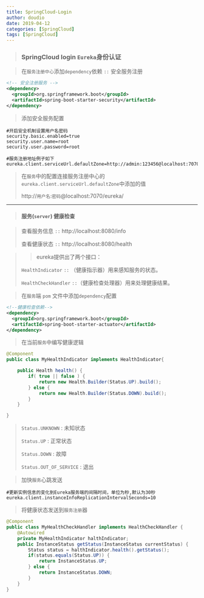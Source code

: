 ```yaml
---
title: SpringCloud-Login
author: doudio
date: 2019-04-12
categories: [SpringCloud]
tags: [SpringCloud]
---
```


> ### SpringCloud login `Eureka`身份认证

> 在`服务注册中心`添加`dependency`依赖 `::` 安全服务注册

```xml
<!-- 安全注册服务 -->
<dependency>
  <groupId>org.springframework.boot</groupId>
  <artifactId>spring-boot-starter-security</artifactId>
</dependency>
```

> 添加安全服务配置

```properties
#开启安全机制设置用户名密码
security.basic.enabled=true
security.user.name=root
security.user.password=root

#服务注册地址例子如下
eureka.client.serviceUrl.defaultZone=http://admin:123456@localhost:7070/eureka/
```

> 在`服务`中的配置连接服务注册中心的`eureka.client.serviceUrl.defaultZone`中添加的值
>
> http://`用户名`:`密码`@localhost:7070/eureka/

---

> #### 服务(`server`) 健康检查

> 查看服务信息 `::` http://localhost:8080/info
>
> 查看健康状态 `::` http://localhost:8080/health

> >  eureka提供出了两个接口：
>
> `HealthIndicator` `::` （健康指示器）用来感知服务的状态。
>
> `HealthCheckHandler` `::`（健康检查处理器）用来处理健康结果。

> 在`服务`端 `pom` 文件中添加`dependency`配置

```xml
<!--健康检查依赖-->
<dependency>
  <groupId>org.springframework.boot</groupId>
  <artifactId>spring-boot-starter-actuator</artifactId>
</dependency>
```

> 在当前`服务`中编写健康逻辑

```java
@Component
public class MyHealthIndicator implements HealthIndicator{

    public Health health() {
        if( true || false ) {
            return new Health.Builder(Status.UP).build();
        } else {
            return new Health.Builder(Status.DOWN).build();
        }
    }

}
```

> `Status.UNKNOWN` : 未知状态
>
> `Status.UP` : 正常状态
>
> `Status.DOWN` : 故障
>
> `Status.OUT_OF_SERVICE` : 退出	

> 加快`服务`心跳发送

```properties
#更新实例信息的变化到Eureka服务端的间隔时间，单位为秒,默认为30秒
eureka.client.instanceInfoReplicationIntervalSeconds=10
```

> 将健康状态发送到`服务注册`器

```java
@Component
public class MyHealthCheckHandler implements HealthCheckHandler {
    @Autowired
    private MyHealthIndicator halthIndicator;
    public InstanceStatus getStatus(InstanceStatus currentStatus) {
        Status status = halthIndicator.health().getStatus();
        if(status.equals(Status.UP)) {
            return InstanceStatus.UP;
        } else {
            return InstanceStatus.DOWN;
        }
    }
}
```

